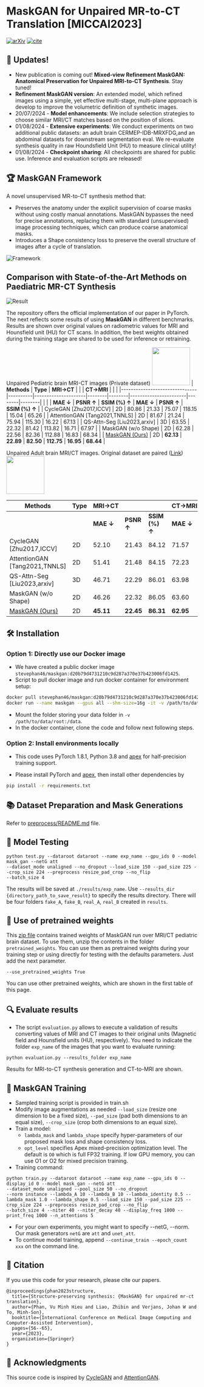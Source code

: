 # MaskGAN for Unpaired MR-to-CT Translation [MICCAI2023]

 [![arXiv](https://img.shields.io/badge/arXiv-2311.12437-blue)](https://arxiv.org/pdf/2307.16143) [![cite](https://img.shields.io/badge/cite-BibTex-yellow)](cite.bib)

## 📢 Updates!

* New publication is coming out! **Mixed-view Refinement MaskGAN: Anatomical Preservation for Unpaired MRI-to-CT Synthesis**. Stay tuned!
* **Refinement MaskGAN version**: An extended model, which refined images using a simple, yet effective multi-stage, multi-plane approach is develop to improve the volumetric definition of synthetic images.
* 20/07/2024 - **Model enhancements**: We include selection strategies to choose similar MRI/CT matches based on the position of slices.
* 01/08/2024 - **Extensive experiments**: We conduct experiments on two additional public datasets: an adult brain CERMEP-IDB-MRXFDG,and an abdominal datasets for downstream segmentation eval. We re-evaluate synthesis quality in raw Houndsfield Unit (HU) to measure clinical utility!
* 01/08/2024 - **Checkpoint sharing**: All checkpoints are shared for public use. Inference and evaluation scripts are released!

## 🏆 MaskGAN Framework

A novel unsupervised MR-to-CT synthesis method that:
- Preserves the anatomy under the explicit supervision of coarse masks without using costly manual annotations. MaskGAN bypasses the need for precise annotations, replacing them with standard (unsupervised) image processing techniques, which can produce coarse anatomical masks.
- Introduces a Shape consistency loss to preserve the overall structure of images after a cycle of translation.

![Framework](./imgs/maskgan_v2.svg)

## Comparison with State-of-the-Art Methods on Paediatric MR-CT Synthesis
![Result](./imgs/results.jpg)


The repository offers the official implementation of our paper in PyTorch. The next reflects some results of using **MaskGAN** in different benchmarks. Results are shown over original values on radiometric values for MRI and Hounsfield unit (HU) for CT scans. In addition, the best weights obtained during the training stage are shared to be used for inference or retraining.


Unpaired Pediatric brain MRI-CT images (Private dataset) <img src="imgs/pediatric_brain_sample.png" width="100">
| **Methods**                   | **Type** | **MRI→CT** |        |        | **CT→MRI** |        |        |
|-------------------------------|----------|---------------------|--------|--------|-----------------------|--------|--------|
|                               |          | **MAE ↓**           | **PSNR ↑** | **SSIM (%) ↑** | **MAE ↓**             | **PSNR ↑** | **SSIM (%) ↑** |
| CycleGAN [Zhu2017,ICCV]            | 2D       | 80.86               | 21.33  | 75.07  | 118.15                | 15.04  | 65.26  |
| AttentionGAN [Tang2021,TNNLS]       | 2D       | 81.67               | 21.24  | 75.94  | 115.30                | 16.22  | 67.13  |
| QS-Attn-Seg [Liu2023,arxiv]         | 3D       | 63.55               | 22.32  | 81.42  | 113.82                | 16.71  | 67.97  |
| MaskGAN (w/o Shape)           | 2D       | 62.28               | 22.56  | 82.36  | 112.88                | 16.83  | 68.34  |
| [MaskGAN (Ours)](https://drive.google.com/file/d/15e1pS2V2DDdQQqIdEdD7cpZstyQuSG_i/view?usp=drive_link)                | 2D       | **62.13**             | **22.89** | **82.50** | **112.75**              | **16.95** | **68.44** |


Unpaired Adult brain MRI/CT images. Original dataset are paired ([Link](https://www.ncbi.nlm.nih.gov/pmc/articles/PMC8446124/)) <img src="imgs/adult_brain_sample.png" width="100">

| **Methods**                   | **Type** | **MRI→CT** |        |        | **CT→MRI** |        |        |
|-------------------------------|----------|---------------------|--------|--------|-----------------------|--------|--------|
|                               |          | **MAE ↓**           | **PSNR ↑** | **SSIM (%) ↑** | **MAE ↓**             | **PSNR ↑** | **SSIM (%) ↑** |
| CycleGAN [Zhu2017,ICCV]            | 2D       | 52.10               | 21.43  | 84.12  | 71.57                 | 19.67  | 62.07  |
| AttentionGAN [Tang2021,TNNLS]       | 2D       | 51.41               | 21.48  | 84.15  | 72.23                 | 19.88  | 63.75  |
| QS-Attn-Seg [Liu2023,arxiv]         | 3D       | 46.71               | 22.29  | 86.01  | 63.98                 | 20.08  | 66.23  |
| MaskGAN (w/o Shape)           | 2D       | 46.26               | 22.32  | 86.05  | 63.60                 | 20.12  | 67.68  |
| [MaskGAN (Ours)](https://drive.google.com/file/d/1FUTEDrw8G92zgc0rRZ4TRxHFgkkPhk7R/view?usp=drive_link)                | 2D       | **45.11**             | **22.45** | **86.31** | **62.95**               | **20.53** | **67.87** |



## 🛠️ Installation
### Option 1: Directly use our Docker image
- We have created a public docker image `stevephan46/maskgan:d20b79d4731210c9d287a370e37b423006fd1425`.
- Script to pull docker image and run docker container for environment setup:
```bash
docker pull stevephan46/maskgan:d20b79d4731210c9d287a370e37b423006fd1425
docker run --name maskgan --gpus all --shm-size=16g -it -v /path/to/data/root:/data stevephan46/maskgan:d20b79d4731210c9d287a370e37b423006fd1425
```
- Mount the folder storing your data folder in `-v /path/to/data/root:/data`.
- In the docker container, clone the code and follow next following steps.

### Option 2: Install environments locally

- This code uses PyTorch 1.8.1, Python 3.8 and [apex](https://github.com/NVIDIA/apex) for half-precision training support.

- Please install PyTorch and [apex](https://github.com/NVIDIA/apex), then install other dependencies by
```bash
pip install -r requirements.txt
```

## 📚 Dataset Preparation and Mask Generations
Refer to [preprocess/README.md](./preprocess/README.md) file.

## 🚀 Model Testing
```
python test.py --dataroot dataroot --name exp_name --gpu_ids 0 --model mask_gan --netG att 
--dataset_mode unaligned --no_dropout --load_size 150 --pad_size 225 --crop_size 224 --preprocess resize_pad_crop --no_flip
--batch_size 4
```
The results will be saved at `./results/exp_name`. Use `--results_dir {directory_path_to_save_result}` to specify the results directory. There will be four folders `fake_A`, `fake_B`, `real_A`, `real_B` created in `results`.

## 💾 Use of pretrained weights

This [zip file](https://drive.usercontent.google.com/download?id=15e1pS2V2DDdQQqIdEdD7cpZstyQuSG_i&export=download) contains trained weights of MaskGAN run over MRI/CT pediatric brain dataset. To use them, unzip the contents in the folder `pretrained_weights`. You can use them as pretrained weights during your training step or using directly for testing with the defaults parameters. Just add the next parameter.

```
--use_pretrained_weights True
```

You can use other pretrained weights, which are shown in the first table of this page. 

## 🔍 Evaluate results
- The script `evaluation.py` allows to execute a validation of results converting values of MRI and CT images to their original units (Magnetic field and Hounsfield units (HU), respectively). You need to indicate the folder `exp_name` of the images that you want to evaluate running:

```
python evaluation.py --results_folder exp_name
```

Results for MRI-to-CT synthesis generation and CT-to-MRI are shown.

## 🚀 MaskGAN Training
- Sampled training script is provided in train.sh
- Modify image augmentations as needed `--load_size` (resize one dimension to be a fixed size), `--pad_size` (pad both dimensions to an equal size), `--crop_size` (crop both dimensions to an equal size).
- Train a model:
  - `lambda_mask` and `lambda_shape` specify hyper-parameters of our proposed mask loss and shape consistency loss.
  - `opt_level` specifies Apex mixed-precision optimization level. The default is `O0` which is full FP32 training. If low GPU memory, you can use O1 or O2 for mixed precision training.
- Training command:
```
python train.py --dataroot dataroot --name exp_name --gpu_ids 0 --display_id 0 --model mask_gan --netG att 
--dataset_mode unaligned --pool_size 50 --no_dropout
--norm instance --lambda_A 10 --lambda_B 10 --lambda_identity 0.5 --lambda_mask 1.0 --lambda_shape 0.5 --load_size 150 --pad_size 225 --crop_size 224 --preprocess resize_pad_crop --no_flip
--batch_size 4 --niter 40 --niter_decay 40 --display_freq 1000 --print_freq 1000 --n_attentions 5
```
- For your own experiments, you might want to specify --netG, --norm. Our mask generators `netG` are `att` and `unet_att`.
- To continue model training, append `--continue_train --epoch_count xxx` on the command line.




## 📜 Citation
If you use this code for your research, please cite our papers.

```
@inproceedings{phan2023structure,
  title={Structure-preserving synthesis: {MaskGAN} for unpaired mr-ct translation},
  author={Phan, Vu Minh Hieu and Liao, Zhibin and Verjans, Johan W and To, Minh-Son},
  booktitle={International Conference on Medical Image Computing and Computer-Assisted Intervention},
  pages={56--65},
  year={2023},
  organization={Springer}
}
```

## 🙏 Acknowledgments
This source code is inspired by [CycleGAN](https://github.com/junyanz/pytorch-CycleGAN-and-pix2pix) and [AttentionGAN](https://github.com/Ha0Tang/AttentionGAN). 

